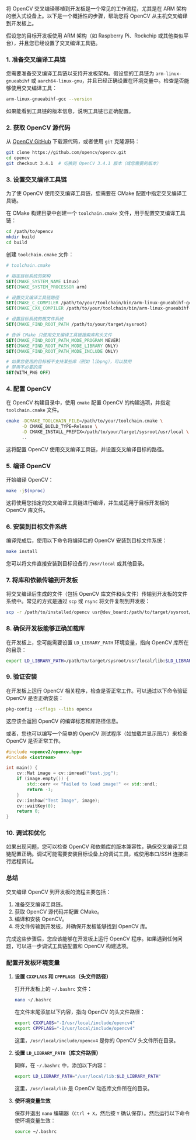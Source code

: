 将 OpenCV 交叉编译移植到开发板是一个常见的工作流程，尤其是在 ARM 架构的嵌入式设备上。以下是一个概括性的步骤，帮助您将 OpenCV 从主机交叉编译到开发板上。

假设您的目标开发板使用 ARM 架构（如 Raspberry Pi、Rockchip 或其他类似平台），并且您已经设置了交叉编译工具链。

### 1. **准备交叉编译工具链**
您需要准备交叉编译工具链以支持开发板架构。假设您的工具链为 `arm-linux-gnueabihf` 或 `aarch64-linux-gnu`，并且已经正确设置在环境变量中。检查是否能够使用交叉编译工具：

```bash
arm-linux-gnueabihf-gcc --version
```

如果能看到工具链的版本信息，说明工具链已正确配置。

### 2. **获取 OpenCV 源代码**
从 [OpenCV GitHub](https://github.com/opencv/opencv) 下载源代码，或者使用 `git` 克隆源码：

```bash
git clone https://github.com/opencv/opencv.git
cd opencv
git checkout 3.4.1  # 切换到 OpenCV 3.4.1 版本（或您需要的版本）
```

### 3. **设置交叉编译工具链**

为了使 OpenCV 使用交叉编译工具链，您需要在 CMake 配置中指定交叉编译工具链。

在 CMake 构建目录中创建一个 `toolchain.cmake` 文件，用于配置交叉编译工具链：

```bash
cd /path/to/opencv
mkdir build
cd build
```

创建 `toolchain.cmake` 文件：

```cmake
# toolchain.cmake

# 指定目标系统的架构
SET(CMAKE_SYSTEM_NAME Linux)
SET(CMAKE_SYSTEM_PROCESSOR arm)

# 设置交叉编译工具链路径
SET(CMAKE_C_COMPILER /path/to/your/toolchain/bin/arm-linux-gnueabihf-gcc)
SET(CMAKE_CXX_COMPILER /path/to/your/toolchain/bin/arm-linux-gnueabihf-g++)

# 设置目标系统的根文件系统
SET(CMAKE_FIND_ROOT_PATH /path/to/your/target/sysroot)

# 告诉 CMake 只使用交叉编译工具链搜索库和头文件
SET(CMAKE_FIND_ROOT_PATH_MODE_PROGRAM NEVER)
SET(CMAKE_FIND_ROOT_PATH_MODE_LIBRARY ONLY)
SET(CMAKE_FIND_ROOT_PATH_MODE_INCLUDE ONLY)

# 如果您使用的目标板不支持某些库（例如 libpng），可以禁用
# 禁用不必要的库
SET(WITH_PNG OFF)
```

### 4. **配置 OpenCV**

在 OpenCV 构建目录中，使用 `cmake` 配置 OpenCV 的构建选项，并指定 `toolchain.cmake` 文件。

```bash
cmake -DCMAKE_TOOLCHAIN_FILE=/path/to/your/toolchain.cmake \
      -D CMAKE_BUILD_TYPE=Release \
      -D CMAKE_INSTALL_PREFIX=/path/to/your/target/sysroot/usr/local \
      ..
```

这将配置 OpenCV 使用交叉编译工具链，并设置交叉编译目标的路径。

### 5. **编译 OpenCV**

开始编译 OpenCV：

```bash
make -j$(nproc)
```

这将使用您指定的交叉编译工具链进行编译，并生成适用于目标开发板的 OpenCV 库文件。

### 6. **安装到目标文件系统**

编译完成后，使用以下命令将编译后的 OpenCV 安装到目标文件系统：

```bash
make install
```

您可以将文件直接安装到目标设备的 `/usr/local` 或其他目录。

### 7. **将库和依赖传输到开发板**

将交叉编译后生成的文件（包括 OpenCV 库文件和头文件）传输到开发板的文件系统中。常见的方式是通过 `scp` 或 `rsync` 将文件复制到开发板：

```bash
scp -r /path/to/installed/opencv usr@dev_board:/path/to/target/sysroot/usr/local
```

### 8. **确保开发板能够正确加载库**

在开发板上，您可能需要设置 `LD_LIBRARY_PATH` 环境变量，指向 OpenCV 库所在的目录：

```bash
export LD_LIBRARY_PATH=/path/to/target/sysroot/usr/local/lib:$LD_LIBRARY_PATH
```

### 9. **验证安装**

在开发板上运行 OpenCV 相关程序，检查是否正常工作。可以通过以下命令验证 OpenCV 是否正确安装：

```bash
pkg-config --cflags --libs opencv
```

这应该会返回 OpenCV 的编译标志和库路径信息。

或者，您也可以编写一个简单的 OpenCV 测试程序（如加载并显示图片）来检查 OpenCV 是否正常工作。

```cpp
#include <opencv2/opencv.hpp>
#include <iostream>

int main() {
    cv::Mat image = cv::imread("test.jpg");
    if (image.empty()) {
        std::cerr << "Failed to load image!" << std::endl;
        return -1;
    }
    cv::imshow("Test Image", image);
    cv::waitKey(0);
    return 0;
}
```

### 10. **调试和优化**

如果出现问题，您可以检查 OpenCV 和依赖库的版本兼容性，确保交叉编译工具链配置正确。调试可能需要安装目标设备上的调试工具，或使用串口/SSH 连接进行远程调试。

### 总结

交叉编译 OpenCV 到开发板的流程主要包括：
1. 准备交叉编译工具链。
2. 获取 OpenCV 源代码并配置 CMake。
3. 编译和安装 OpenCV。
4. 将文件传输到开发板，并确保开发板能够找到 OpenCV 库。

完成这些步骤后，您应该能够在开发板上运行 OpenCV 程序。如果遇到任何问题，可以进一步调试工具链配置和 OpenCV 构建选项。





### **配置开发板环境变量**

1. **设置 `CXXFLAGS` 和 `CPPFLAGS`（头文件路径）**

   打开开发板上的 `~/.bashrc` 文件：

   ```bash
   nano ~/.bashrc
   ```

   在文件末尾添加以下内容，指向 OpenCV 的头文件路径：

   ```bash
   export CXXFLAGS="-I/usr/local/include/opencv4"
   export CPPFLAGS="-I/usr/local/include/opencv4"
   ```

   这里，`/usr/local/include/opencv4` 是你的 OpenCV 头文件所在目录。

2. **设置 `LD_LIBRARY_PATH`（库文件路径）**

   同样，在 `~/.bashrc` 中，添加以下内容：

   ```bash
   export LD_LIBRARY_PATH="/usr/local/lib:$LD_LIBRARY_PATH"
   ```

   这里，`/usr/local/lib` 是 OpenCV 动态库文件所在的目录。

3. **使环境变量生效**

   保存并退出 `nano` 编辑器（`Ctrl + X`，然后按 `Y` 确认保存）。然后运行以下命令使环境变量生效：

   ```bash
   source ~/.bashrc
   ```